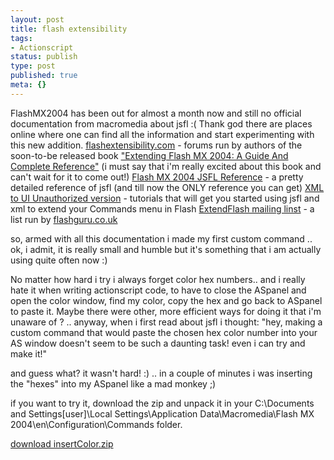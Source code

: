 ```yaml
---
layout: post
title: flash extensibility
tags:
- Actionscript
status: publish
type: post
published: true
meta: {}
---
```

FlashMX2004 has been out for almost a month now and still no official documentation from macromedia about jsfl :(
Thank god there are places online where one can find all the information and start experimenting with this new addition.
<a href="http://www.flashextensibility.com/forums/index.php">flashextensibility.com</a> - forums run by authors of the soon-to-be released book <a href="http://www.flashextensibility.com/">"Extending Flash MX 2004: A Guide And Complete Reference"</a> (i must say that i'm really excited about this book and can't wait for it to come out!)
<a href="http://www.dynamicflash.co.uk/jsfl/">Flash MX 2004 JSFL Reference</a> - a pretty detailed reference of jsfl (and till now the ONLY reference you can get)
<a href="http://www.actionscript.nl/JSAPI/xml2.htm">XML to UI Unauthorized version</a> - tutorials that will get you started using jsfl and xml to extend your Commands menu in Flash
<a href="http://flashguru.co.uk/mailman/listinfo/extendflash_flashguru.co.uk">ExtendFlash mailing linst</a> - a list run by <a href="http://www.flashguru.co.uk/">flashguru.co.uk</a>

so, armed with all this documentation i made my first custom command .. ok, i admit, it is really small and humble but it's something that i am actually using quite often now :)

No matter how hard i try i always forget color hex numbers.. and i really hate it when writing actionscript code, to have to close the ASpanel and open the color window, find my color, copy the hex and go back to ASpanel to paste it. Maybe there were other, more efficient ways for doing it that i'm unaware of ? .. anyway, when i first read about jsfl i thought: "hey, making a custom command that would paste the chosen hex color number into your AS window doesn't seem to be such a daunting task! even i can try and make it!"

and guess what? it wasn't hard! :) .. in a couple of minutes i was inserting the "hexes" into my ASpanel like a mad monkey ;)

if you want to try it, download the zip and unpack it in your
C:\Documents and Settings\[user]\Local Settings\Application Data\Macromedia\Flash MX 2004\en\Configuration\Commands folder.

<a href="http://www.klaustrofobik.org/blog/stuff/actionscript/insertColor.zip">download insertColor.zip</a>
